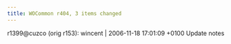 ```yaml
---
title: WOCommon r404, 3 items changed
---
```


r1399@cuzco (orig r153): wincent | 2006-11-18 17:01:09 +0100 Update notes
